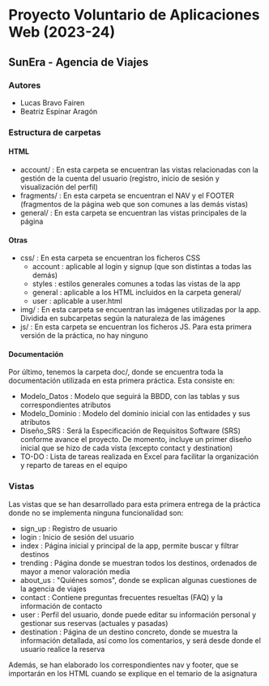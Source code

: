 # Proyecto Voluntario de Aplicaciones Web (2023-24)
## SunEra - Agencia de Viajes

### Autores
- Lucas Bravo Fairen
- Beatriz Espinar Aragón

### Estructura de carpetas
#### HTML
- account/ : En esta carpeta se encuentran las vistas relacionadas con la gestión de la cuenta del usuario (registro, inicio de sesión y visualización del perfil)
- fragments/ : En esta carpeta se encuentran el NAV y el FOOTER (fragmentos de la página web que son comunes a las demás vistas)
- general/ : En esta carpeta se encuentran las vistas principales de la página
#### Otras
- css/ : En esta carpeta se encuentran los ficheros CSS
    - account : aplicable al login y signup (que son distintas a todas las demás)
    - styles : estilos generales comunes a todas las vistas de la app
    - general : aplicable a los HTML incluidos en la carpeta general/
    - user : aplicable a user.html
- img/ : En esta carpeta se encuentran las imágenes utilizadas por la app. Dividida en subcarpetas según la naturaleza de las imágenes
- js/ : En esta carpeta se encuentran los ficheros JS. Para esta primera versión de la práctica, no hay ninguno
#### Documentación
Por último, tenemos la carpeta doc/, donde se encuentra toda la documentación utilizada en esta primera práctica. Esta consiste en:
- Modelo_Datos : Modelo que seguirá la BBDD, con las tablas y sus correspondientes atributos
- Modelo_Dominio : Modelo del dominio inicial con las entidades y sus atributos
- Diseño_SRS : Será la Especificación de Requisitos Software (SRS) conforme avance el proyecto. De momento, incluye un primer diseño inicial que se hizo de cada vista (excepto contact y destination)
- TO-DO : Lista de tareas realizada en Excel para facilitar la organización y reparto de tareas en el equipo

### Vistas
Las vistas que se han desarrollado para esta primera entrega de la práctica donde no se implementa ninguna funcionalidad son:
- sign_up : Registro de usuario
- login : Inicio de sesión del usuario
- index : Página inicial y principal de la app, permite buscar y filtrar destinos
- trending : Página donde se muestran todos los destinos, ordenados de mayor a menor valoración media
- about_us : "Quiénes somos", donde se explican algunas cuestiones de la agencia de viajes
- contact : Contiene preguntas frecuentes resueltas (FAQ) y la información de contacto
- user : Perfil del usuario, donde puede editar su información personal y gestionar sus reservas (actuales y pasadas)
- destination : Página de un destino concreto, donde se muestra la información detallada, así como los comentarios, y será desde donde el usuario realice la reserva

Además, se han elaborado los correspondientes nav y footer, que se importarán en los HTML cuando se explique en el temario de la asignatura